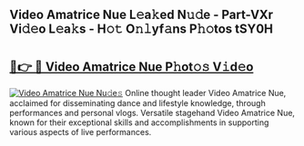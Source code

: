 ## Video Amatrice Nue L𝚎a𝚔ed N𝚞𝚍e - Part-VXr Vi𝚍𝚎o L𝚎a𝚔s - H𝚘𝚝 O𝚗𝚕yf𝚊ns P𝚑𝚘tos tSY0H

# <h2><a href="http://kfc4c2.oniu.top/?m=Video+Amatrice+Nue">🔗👉 🔴 Video Amatrice Nue P𝚑ot𝚘𝚜 V𝚒d𝚎o</a></h2>

[![Video Amatrice Nue Nu𝚍e𝚜](https://i.imgur.com/0qMVB7G.gif)](http://kfc4c2.oniu.top/?m=Video+Amatrice+Nue)
Online thought leader Video Amatrice Nue, acclaimed for disseminating dance and lifestyle knowledge, through performances and personal vlogs. Versatile stagehand Video Amatrice Nue, known for their exceptional skills and accomplishments in supporting various aspects of live performances.  
